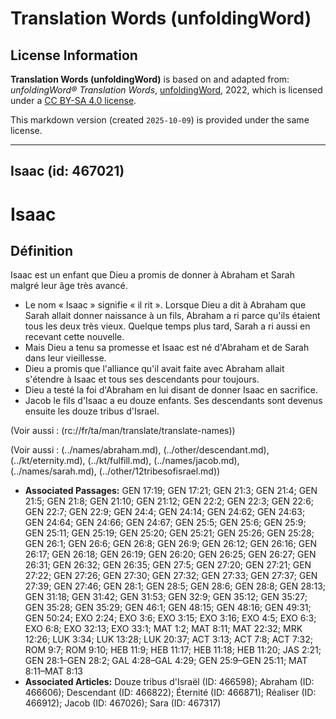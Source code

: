 # Translation Words (unfoldingWord)

## License Information

**Translation Words (unfoldingWord)** is based on and adapted from: _unfoldingWord® Translation Words_, [unfoldingWord](https://unfoldingword.org/utw), 2022, which is licensed under a [CC BY-SA 4.0 license](https://creativecommons.org/licenses/by-sa/4.0/legalcode.en).

This markdown version (created `2025-10-09`) is provided under the same license.



--------------------------------

## Isaac (id: 467021)

Isaac
=====

Définition
----------

Isaac est un enfant que Dieu a promis de donner à Abraham et Sarah malgré leur âge très avancé.

* Le nom « Isaac » signifie « il rit ». Lorsque Dieu a dit à Abraham que Sarah allait donner naissance à un fils, Abraham a ri parce qu'ils étaient tous les deux très vieux. Quelque temps plus tard, Sarah a ri aussi en recevant cette nouvelle.
* Mais Dieu a tenu sa promesse et Isaac est né d'Abraham et de Sarah dans leur vieillesse.
* Dieu a promis que l'alliance qu'il avait faite avec Abraham allait s'étendre à Isaac et tous ses descendants pour toujours.
* Dieu a testé la foi d'Abraham en lui disant de donner Isaac en sacrifice.
* Jacob le fils d'Isaac a eu douze enfants. Ses descendants sont devenus ensuite les douze tribus d'Israel.

(Voir aussi : (rc://fr/ta/man/translate/translate\-names))

(Voir aussi : (../names/abraham.md), (../other/descendant.md), (../kt/eternity.md), (../kt/fulfill.md), (../names/jacob.md), (../names/sarah.md), (../other/12tribesofisrael.md))

* **Associated Passages:** GEN 17:19; GEN 17:21; GEN 21:3; GEN 21:4; GEN 21:5; GEN 21:8; GEN 21:10; GEN 21:12; GEN 22:2; GEN 22:3; GEN 22:6; GEN 22:7; GEN 22:9; GEN 24:4; GEN 24:14; GEN 24:62; GEN 24:63; GEN 24:64; GEN 24:66; GEN 24:67; GEN 25:5; GEN 25:6; GEN 25:9; GEN 25:11; GEN 25:19; GEN 25:20; GEN 25:21; GEN 25:26; GEN 25:28; GEN 26:1; GEN 26:6; GEN 26:8; GEN 26:9; GEN 26:12; GEN 26:16; GEN 26:17; GEN 26:18; GEN 26:19; GEN 26:20; GEN 26:25; GEN 26:27; GEN 26:31; GEN 26:32; GEN 26:35; GEN 27:5; GEN 27:20; GEN 27:21; GEN 27:22; GEN 27:26; GEN 27:30; GEN 27:32; GEN 27:33; GEN 27:37; GEN 27:39; GEN 27:46; GEN 28:1; GEN 28:5; GEN 28:6; GEN 28:8; GEN 28:13; GEN 31:18; GEN 31:42; GEN 31:53; GEN 32:9; GEN 35:12; GEN 35:27; GEN 35:28; GEN 35:29; GEN 46:1; GEN 48:15; GEN 48:16; GEN 49:31; GEN 50:24; EXO 2:24; EXO 3:6; EXO 3:15; EXO 3:16; EXO 4:5; EXO 6:3; EXO 6:8; EXO 32:13; EXO 33:1; MAT 1:2; MAT 8:11; MAT 22:32; MRK 12:26; LUK 3:34; LUK 13:28; LUK 20:37; ACT 3:13; ACT 7:8; ACT 7:32; ROM 9:7; ROM 9:10; HEB 11:9; HEB 11:17; HEB 11:18; HEB 11:20; JAS 2:21; GEN 28:1–GEN 28:2; GAL 4:28–GAL 4:29; GEN 25:9–GEN 25:11; MAT 8:11–MAT 8:13
* **Associated Articles:** Douze tribus d'Israël (ID: 466598); Abraham (ID: 466606); Descendant (ID: 466822); Éternité (ID: 466871); Réaliser (ID: 466912); Jacob (ID: 467026); Sara (ID: 467317)

